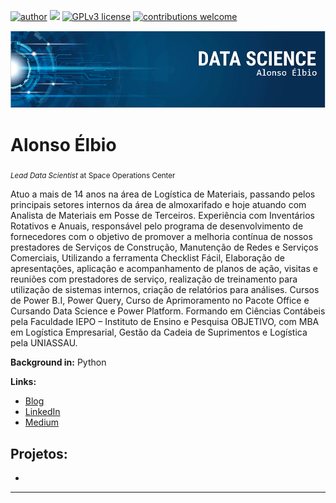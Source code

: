 [![author](https://img.shields.io/badge/author-alonsoelbio-red.svg)](https://www.linkedin.com/in/alonso-%C3%A9lbio-882888180/) [![](https://img.shields.io/badge/python-3.7+-blue.svg)](https://www.python.org/downloads/release/python-365/) [![GPLv3 license](https://img.shields.io/badge/License-GPLv3-blue.svg)](http://perso.crans.org/besson/LICENSE.html) [![contributions welcome](https://img.shields.io/badge/contributions-welcome-brightgreen.svg?style=flat)](https://github.com/carlosfab/data_science/issues)

<p align="center">
  <img src="banner_v2.png" >
</p>

# Alonso Élbio
<sub>*Lead Data Scientist* at Space Operations Center</sub>

Atuo a mais de 14 anos na área de Logística de Materiais, passando pelos principais setores internos da área de almoxarifado e hoje atuando com Analista de Materiais em Posse de Terceiros. Experiência com Inventários Rotativos e Anuais, responsável pelo programa de desenvolvimento de fornecedores com o objetivo de promover a melhoria contínua de nossos prestadores de Serviços de Construção, Manutenção de Redes e Serviços Comerciais, Utilizando a ferramenta Checklist Fácil, Elaboração de apresentações, aplicação e acompanhamento de planos de ação, visitas e reuniões com prestadores de serviço, realização de treinamento para utilização de sistemas internos, criação de relatórios para análises. Cursos de Power B.I, Power Query, Curso de Aprimoramento no Pacote Office e Cursando Data Science e Power Platform. Formando em Ciências Contábeis pela Faculdade IEPO – Instituto de Ensino e Pesquisa OBJETIVO, com MBA em Logística Empresarial, Gestão da Cadeia de Suprimentos e Logística pela UNIASSAU.

**Background in:** Python

**Links:**
* [Blog]()
* [LinkedIn](https://www.linkedin.com/in/alonso-%C3%A9lbio-882888180/)
* [Medium](https://www.medium.com)


## Projetos:
*



---




